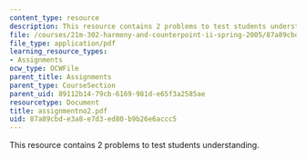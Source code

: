 ```yaml
---
content_type: resource
description: This resource contains 2 problems to test students understanding.
file: /courses/21m-302-harmony-and-counterpoint-ii-spring-2005/87a89cbde3a8e7d3ed80b9b26e6accc5_assignmentno2.pdf
file_type: application/pdf
learning_resource_types:
- Assignments
ocw_type: OCWFile
parent_title: Assignments
parent_type: CourseSection
parent_uid: 89112b14-79cb-6169-981d-e65f3a2585ae
resourcetype: Document
title: assignmentno2.pdf
uid: 87a89cbd-e3a8-e7d3-ed80-b9b26e6accc5
---
```

This resource contains 2 problems to test students understanding.

